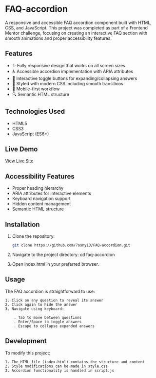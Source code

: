 # FAQ-accordion


A responsive and accessible FAQ accordion component built with HTML, CSS, and JavaScript. This project was completed as part of a Frontend Mentor challenge, focusing on creating an interactive FAQ section with smooth animations and proper accessibility features.

## Features

- ✨ Fully responsive design that works on all screen sizes
- ♿ Accessible accordion implementation with ARIA attributes
- 🎯 Interactive toggle buttons for expanding/collapsing answers
- 🎨 Styled with modern CSS including smooth transitions
- 📱 Mobile-first workflow
- 🔍 Semantic HTML structure

## Technologies Used

- HTML5
- CSS3
- JavaScript (ES6+)

## Live Demo

[View Live Site](https://7osny13.github.io/FAQ-accordion/) <!-- Add your live site URL here -->


## Accessibility Features

- Proper heading hierarchy
- ARIA attributes for interactive elements
- Keyboard navigation support
- Hidden content management
- Semantic HTML structure

## Installation

1. Clone the repository:
    ```bash
    git clone https://github.com/7osny13/FAQ-accordion.git

2. Navigate to the project directory:
    cd faq-accordion

3. Open index.html in your preferred browser.

## Usage

The FAQ accordion is straightforward to use:

    1. Click on any question to reveal its answer
    2. Click again to hide the answer
    3. Navigate using keyboard:

        . Tab to move between questions
        . Enter/Space to toggle answers
        . Escape to collapse expanded answers



## Development
To modify this project:

    1. The HTML file (index.html) contains the structure and content
    2. Style modifications can be made in style.css
    3. Accordion functionality is handled in script.js